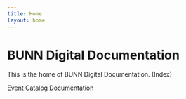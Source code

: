```yaml
---
title: Home
layout: home
---
```


# BUNN Digital Documentation

This is the home of BUNN Digital Documentation. (Index)

[Event Catalog Documentation](events/)

